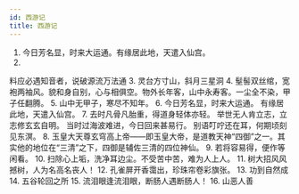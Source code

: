 ```yaml
---
id: 西游记
title: 西游记
---
```



1. 今日芳名显，时来大运通。有缘居此地，天遣入仙宫。
2. 
料应必遇知音者，说破源流万法通
3. 
灵台方寸山，斜月三星洞
4. 
髽髻双丝绾，宽袍两袖风。貌和身自别，心与相俱空。物外长年客，山中永寿客。一尘全不染，甲子任翻腾。
5. 
山中无甲子，寒尽不知年。
6. 
今日芳名显，时来大运通。 有缘居此地，天遣入仙宫。
7. 
去时凡骨凡胎重，得道身轻体亦轻。 举世无人肯立志，立志修玄玄自明。 当时过海波难进，今日回来甚易行。 别语叮咛还在耳，何期顷刻见东溟。
8. 
玉皇大天尊玄穹高上帝——即玉皇大帝，是道教天神“四御”之一。其实他的地位在“三清”之下，四御是辅佐三清的四位神仙。
9. 
若将容易得，便作等闲看。
10. 
扫除心上垢，洗净耳边尘。不受苦中苦，难为人上人。
11. 
树大招风风撼树，人为名高名丧人！
12. 
孔雀屏开香霭出，珍珠帘卷彩旗张。
13. 
功到自然成
14. 
五谷轮回之所
15. 
流泪眼逢流泪眼，断肠人遇断肠人！
16. 
山恶人善

